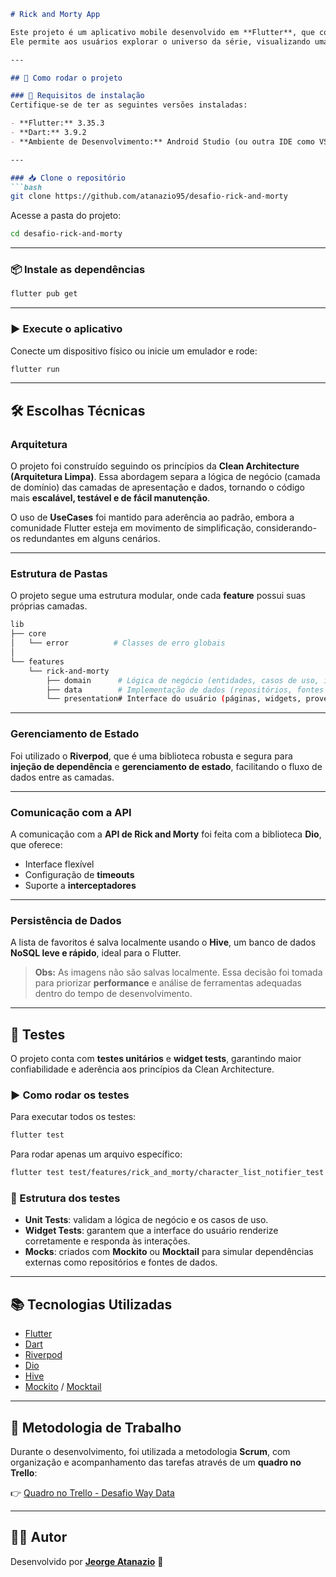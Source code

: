 ````markdown
# Rick and Morty App

Este projeto é um aplicativo mobile desenvolvido em **Flutter**, que consome a **API pública de Rick and Morty**.  
Ele permite aos usuários explorar o universo da série, visualizando uma lista completa de personagens, seus detalhes e gerenciando uma lista de favoritos que pode ser acessada offline.

---

## 🚀 Como rodar o projeto

### 🔧 Requisitos de instalação
Certifique-se de ter as seguintes versões instaladas:

- **Flutter:** 3.35.3  
- **Dart:** 3.9.2  
- **Ambiente de Desenvolvimento:** Android Studio (ou outra IDE como VS Code) com o plugin do Flutter instalado.

---

### 📥 Clone o repositório
```bash
git clone https://github.com/atanazio95/desafio-rick-and-morty
````

Acesse a pasta do projeto:

```bash
cd desafio-rick-and-morty
```

---

### 📦 Instale as dependências

```bash
flutter pub get
```

---

### ▶️ Execute o aplicativo

Conecte um dispositivo físico ou inicie um emulador e rode:

```bash
flutter run
```

---

## 🛠️ Escolhas Técnicas

### Arquitetura

O projeto foi construído seguindo os princípios da **Clean Architecture (Arquitetura Limpa)**.
Essa abordagem separa a lógica de negócio (camada de domínio) das camadas de apresentação e dados, tornando o código mais **escalável, testável e de fácil manutenção**.

O uso de **UseCases** foi mantido para aderência ao padrão, embora a comunidade Flutter esteja em movimento de simplificação, considerando-os redundantes em alguns cenários.

---

### Estrutura de Pastas

O projeto segue uma estrutura modular, onde cada **feature** possui suas próprias camadas.

```bash
lib
├── core
│   └── error          # Classes de erro globais
│
└── features
    └── rick-and-morty
        ├── domain      # Lógica de negócio (entidades, casos de uso, interfaces)
        ├── data        # Implementação de dados (repositórios, fontes de dados, modelos)
        └── presentation# Interface do usuário (páginas, widgets, provedores de estado)
```

---

### Gerenciamento de Estado

Foi utilizado o **Riverpod**, que é uma biblioteca robusta e segura para **injeção de dependência** e **gerenciamento de estado**, facilitando o fluxo de dados entre as camadas.

---

### Comunicação com a API

A comunicação com a **API de Rick and Morty** foi feita com a biblioteca **Dio**, que oferece:

* Interface flexível
* Configuração de **timeouts**
* Suporte a **interceptadores**

---

### Persistência de Dados

A lista de favoritos é salva localmente usando o **Hive**, um banco de dados **NoSQL leve e rápido**, ideal para o Flutter.

> **Obs:** As imagens não são salvas localmente. Essa decisão foi tomada para priorizar **performance** e análise de ferramentas adequadas dentro do tempo de desenvolvimento.

---

## 🧪 Testes

O projeto conta com **testes unitários** e **widget tests**, garantindo maior confiabilidade e aderência aos princípios da Clean Architecture.

### ▶️ Como rodar os testes

Para executar todos os testes:

```bash
flutter test
```

Para rodar apenas um arquivo específico:

```bash
flutter test test/features/rick_and_morty/character_list_notifier_test.dart
```

### 📂 Estrutura dos testes

* **Unit Tests**: validam a lógica de negócio e os casos de uso.
* **Widget Tests**: garantem que a interface do usuário renderize corretamente e responda às interações.
* **Mocks**: criados com **Mockito** ou **Mocktail** para simular dependências externas como repositórios e fontes de dados.

---

## 📚 Tecnologias Utilizadas

* [Flutter](https://flutter.dev/)
* [Dart](https://dart.dev/)
* [Riverpod](https://riverpod.dev/)
* [Dio](https://pub.dev/packages/dio)
* [Hive](https://pub.dev/packages/hive)
* [Mockito](https://pub.dev/packages/mockito) / [Mocktail](https://pub.dev/packages/mocktail)

---

## 📌 Metodologia de Trabalho

Durante o desenvolvimento, foi utilizada a metodologia **Scrum**, com organização e acompanhamento das tarefas através de um **quadro no Trello**:

👉 [Quadro no Trello - Desafio Way Data](https://trello.com/b/ca279MDd/desafio-way-data)

---

## 👨‍💻 Autor

Desenvolvido por **[Jeorge Atanazio](https://github.com/atanazio95)** 🚀


